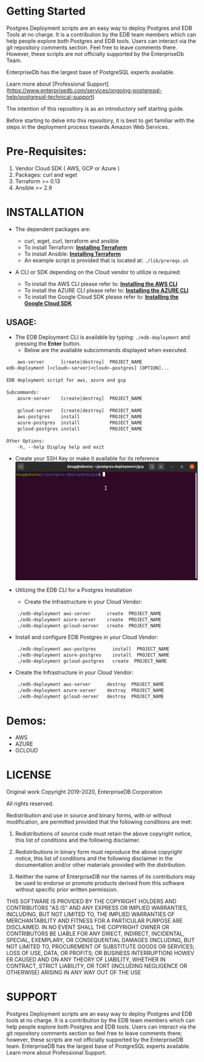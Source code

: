 # Getting Started
Postgres Deployment scripts are an easy way to deploy Postgres and EDB Tools at no charge. It is a contribution by the EDB team members which can help people explore both Postgres and EDB tools. Users can interact via the git repository comments section. Feel free to leave comments there. However, these scripts are not officially supported by the EnterpriseDb Team.

EnterpriseDb has the largest base of PostgreSQL experts available.

Learn more about [Professional Support] (https://www.enterprisedb.com/services/ongoing-postgresql-help/postgresql-technical-support)

The intention of this repository is as an introductory self starting guide.

Before starting to delve into this repository, it is best to get familiar with the steps in the deployment process towards Amazon Web Services.

# Pre-Requisites:
1. Vendor Cloud SDK ( AWS, GCP or Azure )
2. Packages: curl and wget
1. Terraform >= 0.13
2. Ansible >= 2.9

# INSTALLATION

* The dependent packages are:
  * curl, wget, curl, terraform and ansible
  * To install Terraform: **[Installing Terraform](https://learn.hashicorp.com/tutorials/terraform/install-cli)**
  * To install Ansible: **[Installing Terraform](https://docs.ansible.com/ansible/latest/installation_guide/intro_installation.html)**
  * An example script is provided that is located at: ```./lib/prereqs.sh```

* A CLI or SDK depending on the Cloud vendor to utilize is required: 
  * To install the AWS CLI please refer to: **[Installing the AWS CLI](https://docs.aws.amazon.com/cli/latest/userguide/cli-chap-install.html)**
  * To install the AZURE CLI please refer to: **[Installing the AZURE CLI](https://docs.microsoft.com/en-us/cli/azure/install-azure-cli?view=azure-cli-latest)**
  * To install the Google Cloud SDK please refer to: **[Installing the Google Cloud SDK](https://cloud.google.com/sdk/docs/downloads-interactive)**

## USAGE:
* The EDB Deployment CLI is available by typing: ```./edb-deployment``` and pressing the **Enter** button.
  * Below are the available subcommands displayed when executed.

```
    aws-server      [create|destroy]  PROJECT_NAME
edb-deployment [<cloud>-server|<cloud>-postgres] [OPTION]...

EDB deployment script for aws, azure and gcp

Subcommands:
    azure-server    [create|destroy]  PROJECT_NAME

    gcloud-server   [create|destroy]  PROJECT_NAME
    aws-postgres    install           PROJECT_NAME
    azure-postgres  install           PROJECT_NAME
    gcloud-postgres install           PROJECT_NAME

Other Options:
    -h, --help Display help and exit
```

* Create your SSH Key or make it available for its reference
  ![Create SSH Key](./demos/KeyGen.gif)
  
* Utilizing the EDB CLI for a Postgres Installation
  * Create the Infrastructure in your Cloud Vendor:
```
    ./edb-deployment aws-server      create  PROJECT_NAME
    ./edb-deployment azure-server    create  PROJECT_NAME 
    ./edb-deployment gcloud-server   create  PROJECT_NAME
```

  * Install and configure EDB Postgres  in your Cloud Vendor:
```
    ./edb-deployment aws-postgres      install  PROJECT_NAME
    ./edb-deployment azure-postgres    install  PROJECT_NAME 
    ./edb-deployment gcloud-postgres   create  PROJECT_NAME
```

  * Create the Infrastructure in your Cloud Vendor:
```
    ./edb-deployment aws-server      destroy  PROJECT_NAME
    ./edb-deployment azure-server    destroy  PROJECT_NAME 
    ./edb-deployment gcloud-server   destroy  PROJECT_NAME
```

# Demos:
* AWS
* AZURE
* GCLOUD

# LICENSE
Original work Copyright 2019-2020, EnterpriseDB Corporation

All rights reserved.

Redistribution and use in source and binary forms, with or without
modification, are permitted provided that the following conditions are 
met:

1. Redistributions of source code must retain the above copyright 
notice, this list of conditions and the following disclaimer.

2. Redistributions in binary form must reproduce the above copyright 
notice, this list of conditions and the following disclaimer in the 
documentation and/or other materials provided with the distribution.

3. Neither the name of EnterpriseDB nor the names of its contributors 
may be used to endorse or promote products derived from this software 
without specific prior written permission.

THIS SOFTWARE IS PROVIDED BY THE COPYRIGHT HOLDERS AND CONTRIBUTORS "AS 
IS" AND ANY EXPRESS OR IMPLIED WARRANTIES, INCLUDING, BUT NOT LIMITED 
TO, THE IMPLIED WARRANTIES OF MERCHANTABILITY AND FITNESS FOR A 
PARTICULAR PURPOSE ARE DISCLAIMED. IN NO EVENT SHALL THE COPYRIGHT OWNER OR CONTRIBUTORS BE LIABLE FOR ANY DIRECT, INDIRECT, INCIDENTAL, 
SPECIAL, EXEMPLARY, OR CONSEQUENTIAL DAMAGES (INCLUDING, BUT NOT 
LIMITED TO, PROCUREMENT OF SUBSTITUTE GOODS OR SERVICES; LOSS OF USE, 
DATA, OR PROFITS; OR BUSINESS INTERRUPTION) HOWEV
ER CAUSED AND ON ANY THEORY OF LIABILITY, WHETHER IN CONTRACT, STRICT LIABILITY, OR TORT 
(INCLUDING NEGLIGENCE OR OTHERWISE) ARISING IN ANY WAY OUT OF THE USE

# SUPPORT
Postgres Deployment scripts are an easy way to deploy Postgres and EDB tools at no charge. It is a contribution by the EDB team members which can help people explore both Postgres and EDB tools. Users can interact via the git repository comments section so feel free to leave comments there; however, these scripts are not officially supported by the EnterpriseDB team.
EnterpriseDB has the largest base of PostgreSQL experts available. Learn more about Professional Support.
